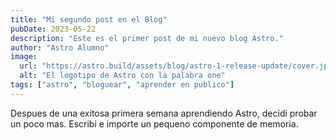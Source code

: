 ```yaml
---
title: "Mi segundo post en el Blog"
pubDate: 2023-05-22
description: "Este es el primer post de mi nuevo blog Astro."
author: "Astro Alumno"
image: 
  url: "https://astro.build/assets/blog/astro-1-release-update/cover.jpeg"
  alt: "El logotipo de Astro con la palabra one"
tags: ["astro", "bloguear", "aprender en publico"]
---
```


Despues de una exitosa primera semana aprendiendo Astro, decidi probar un poco mas. Escribi e importe un pequeno componente de memoria.